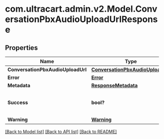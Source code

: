 # com.ultracart.admin.v2.Model.ConversationPbxAudioUploadUrlResponse
## Properties

Name | Type | Description | Notes
------------ | ------------- | ------------- | -------------
**ConversationPbxAudioUploadUrl** | [**ConversationPbxAudioUploadUrl**](ConversationPbxAudioUploadUrl.md) |  | [optional] 
**Error** | [**Error**](Error.md) |  | [optional] 
**Metadata** | [**ResponseMetadata**](ResponseMetadata.md) |  | [optional] 
**Success** | **bool?** | Indicates if API call was successful | [optional] 
**Warning** | [**Warning**](Warning.md) |  | [optional] 


[[Back to Model list]](../README.md#documentation-for-models) [[Back to API list]](../README.md#documentation-for-api-endpoints) [[Back to README]](../README.md)

